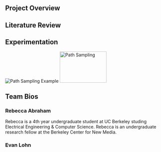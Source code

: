 ## Project Overview

## Literature Review

## Experimentation
![Path Sampling Example](media/pathsampling_2_1_1.gif)
<img src="media/pathsampling_2_1_1.gif" alt="Path Sampling"
	width="150" height="100" />

## Team Bios
### Rebecca Abraham
Rebecca is a 4th year undergraduate student at UC Berkeley studing Electrical Engineering & Computer Science. Rebecca is an undergraduate research fellow at the Berkeley Center for New Media.

### Evan Lohn

